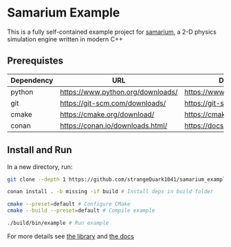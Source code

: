 # Samarium Example

This is a fully self-contained example project for [samarium](https://github.com/strangeQuark1041/samarium), a 2-D physics simulation engine written in modern C++

## Prerequistes

| Dependency | URL | Documentation |
| ---        | --- | --- |
| python     | <https://www.python.org/downloads/> | https://www.python.org/doc/ |
| git        | <https://git-scm.com/downloads/> | https://git-scm.com/docs/ |
| cmake      | <https://cmake.org/download/> | https://cmake.org/cmake/help/latest/ |
| conan      | <https://conan.io/downloads.html/> | https://docs.conan.io/en/latest/ |

## Install and Run

In a new directory, run:

```sh
git clone --depth 1 https://github.com/strangeQuark1041/samarium_example.git . # Get code

conan install . -b missing -if build # Install deps in build folder

cmake --preset=default # Configure CMake
cmake --build --preset=default # Compile example

./build/bin/example # Run example
```

For more details see [the library](https://github.com/strangeQuark1041/samarium/) and [the docs](https://strangequark1041.github.io/samarium_docs/)
